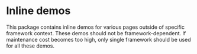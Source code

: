 # Inline demos

This package contains inline demos for various pages outside of specific framework context.
These demos should not be framework-dependent.
If maintenance cost becomes too high, only single framework should be used for all these demos.
